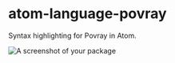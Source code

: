 # atom-language-povray

Syntax highlighting for Povray in Atom.

![A screenshot of your package](https://cloud.githubusercontent.com/assets/20040365/17012107/8f6076c2-4f4f-11e6-98b7-a4d4f25a1f2b.png)
